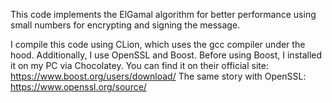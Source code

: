 This code implements the ElGamal algorithm for better performance using small numbers for encrypting and signing the message.

I compile this code using CLion, which uses the gcc compiler under the hood.
Additionally, I use OpenSSL and Boost.
Before using Boost, I installed it on my PC via Chocolatey. You can find it on their official site: https://www.boost.org/users/download/
The same story with OpenSSL: https://www.openssl.org/source/